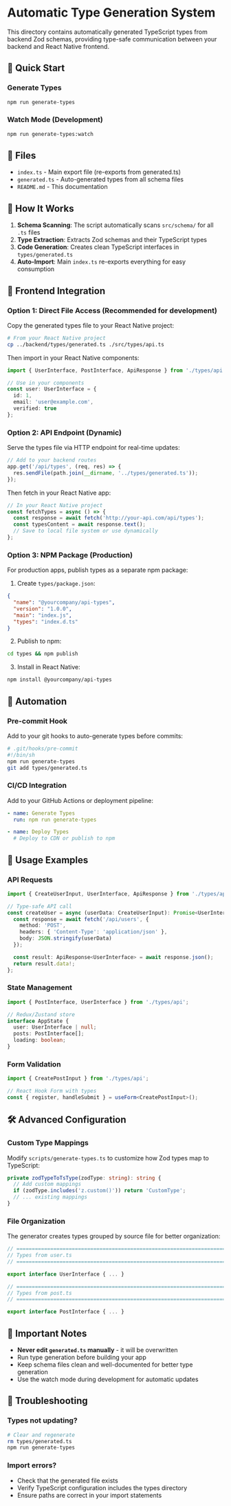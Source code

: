 # Automatic Type Generation System

This directory contains automatically generated TypeScript types from backend Zod schemas, providing type-safe communication between your backend and React Native frontend.

## 🚀 Quick Start

### Generate Types
```bash
npm run generate-types
```

### Watch Mode (Development)
```bash
npm run generate-types:watch
```

## 📁 Files

- `index.ts` - Main export file (re-exports from generated.ts)
- `generated.ts` - Auto-generated types from all schema files
- `README.md` - This documentation

## 🔧 How It Works

1. **Schema Scanning**: The script automatically scans `src/schema/` for all `.ts` files
2. **Type Extraction**: Extracts Zod schemas and their TypeScript types
3. **Code Generation**: Creates clean TypeScript interfaces in `types/generated.ts`
4. **Auto-Import**: Main `index.ts` re-exports everything for easy consumption

## 🎯 Frontend Integration

### Option 1: Direct File Access (Recommended for development)

Copy the generated types file to your React Native project:

```bash
# From your React Native project
cp ../backend/types/generated.ts ./src/types/api.ts
```

Then import in your React Native components:
```typescript
import { UserInterface, PostInterface, ApiResponse } from './types/api';

// Use in your components
const user: UserInterface = {
  id: 1,
  email: 'user@example.com',
  verified: true
};
```

### Option 2: API Endpoint (Dynamic)

Serve the types file via HTTP endpoint for real-time updates:

```typescript
// Add to your backend routes
app.get('/api/types', (req, res) => {
  res.sendFile(path.join(__dirname, '../types/generated.ts'));
});
```

Then fetch in your React Native app:
```typescript
// In your React Native project
const fetchTypes = async () => {
  const response = await fetch('http://your-api.com/api/types');
  const typesContent = await response.text();
  // Save to local file system or use dynamically
};
```

### Option 3: NPM Package (Production)

For production apps, publish types as a separate npm package:

1. Create `types/package.json`:
```json
{
  "name": "@yourcompany/api-types",
  "version": "1.0.0",
  "main": "index.js",
  "types": "index.d.ts"
}
```

2. Publish to npm:
```bash
cd types && npm publish
```

3. Install in React Native:
```bash
npm install @yourcompany/api-types
```

## 🔄 Automation

### Pre-commit Hook
Add to your git hooks to auto-generate types before commits:

```bash
# .git/hooks/pre-commit
#!/bin/sh
npm run generate-types
git add types/generated.ts
```

### CI/CD Integration
Add to your GitHub Actions or deployment pipeline:

```yaml
- name: Generate Types
  run: npm run generate-types

- name: Deploy Types
  # Deploy to CDN or publish to npm
```

## 📝 Usage Examples

### API Requests
```typescript
import { CreateUserInput, UserInterface, ApiResponse } from './types/api';

// Type-safe API call
const createUser = async (userData: CreateUserInput): Promise<UserInterface> => {
  const response = await fetch('/api/users', {
    method: 'POST',
    headers: { 'Content-Type': 'application/json' },
    body: JSON.stringify(userData)
  });

  const result: ApiResponse<UserInterface> = await response.json();
  return result.data!;
};
```

### State Management
```typescript
import { PostInterface, UserInterface } from './types/api';

// Redux/Zustand store
interface AppState {
  user: UserInterface | null;
  posts: PostInterface[];
  loading: boolean;
}
```

### Form Validation
```typescript
import { CreatePostInput } from './types/api';

// React Hook Form with types
const { register, handleSubmit } = useForm<CreatePostInput>();
```

## 🛠 Advanced Configuration

### Custom Type Mappings
Modify `scripts/generate-types.ts` to customize how Zod types map to TypeScript:

```typescript
private zodTypeToTsType(zodType: string): string {
  // Add custom mappings
  if (zodType.includes('z.custom()')) return 'CustomType';
  // ... existing mappings
}
```

### File Organization
The generator creates types grouped by source file for better organization:

```typescript
// ============================================================================
// Types from user.ts
// ============================================================================

export interface UserInterface { ... }

// ============================================================================
// Types from post.ts
// ============================================================================

export interface PostInterface { ... }
```

## 🚨 Important Notes

- **Never edit `generated.ts` manually** - it will be overwritten
- Run type generation before building your app
- Keep schema files clean and well-documented for better type generation
- Use the watch mode during development for automatic updates

## 🐛 Troubleshooting

### Types not updating?
```bash
# Clear and regenerate
rm types/generated.ts
npm run generate-types
```

### Import errors?
- Check that the generated file exists
- Verify TypeScript configuration includes the types directory
- Ensure paths are correct in your import statements